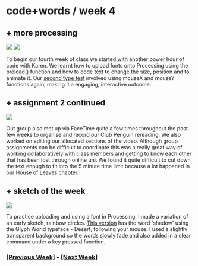 # code+words / week 4

## + more processing

<img src="typetest1.jpg">
<img src="typetest2.jpg">

To begin our fourth week of class we started with another power hour of code with Karen. We learnt how to upload fonts onto Processing using the preload() function and how to code text to change the size, position and to animate it. Our [second type test](https://celiamance.github.io/codewords/SKO/WEEK4/type_test2) involved using mouseX and mouseY functions again, making it a engaging, interactive outcome.


## + assignment 2 continued

<img src="clubpenguinedit.jpg">

Out group also met up via FaceTime quite a few times throughout the past few weeks to organise and record our Club Penguin rereading. We also worked on editing our allocated sections of the video. Although group assignments can be difficult to coordinate this was a really great way of working collaboratively with class members and getting to know each other that has been lost through online uni. We found it quite difficult to cut down the text enough to fit into the 5 minute time limit because a lot happened in our House of Leaves chapter.


## + sketch of the week

<img src="shadow.jpg">

To practice uploading and using a font in Processing, I made a variation of an early sketch, rainbow circles. [This version](https://celiamance.github.io/codewords/SKO/WEEK4/shadow) has the word 'shadow' using the Glyph World typeface - Desert, following your mouse. I used a slightly transparent background so the words slowly fade and also added in a clear command under a key pressed function.


### [[Previous Week]](https://celiamance.github.io/codewords/SKO/WEEK3/) - [[Next Week]](https://celiamance.github.io/codewords/SKO/WEEK5/)

